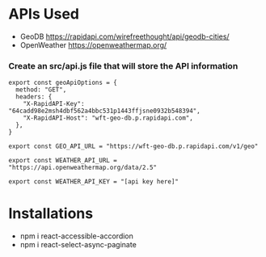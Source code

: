 # APIs Used

- GeoDB https://rapidapi.com/wirefreethought/api/geodb-cities/
- OpenWeather https://openweathermap.org/

### Create an src/api.js file that will store the API information

```
export const geoApiOptions = {
  method: "GET",
  headers: {
    "X-RapidAPI-Key": "64cadd98e2msh4dbf562a4bbc531p1443ffjsne0932b548394",
    "X-RapidAPI-Host": "wft-geo-db.p.rapidapi.com",
  },
}

export const GEO_API_URL = "https://wft-geo-db.p.rapidapi.com/v1/geo"

export const WEATHER_API_URL = "https://api.openweathermap.org/data/2.5"

export const WEATHER_API_KEY = "[api key here]"
```

# Installations

- npm i react-accessible-accordion
- npm i react-select-async-paginate
